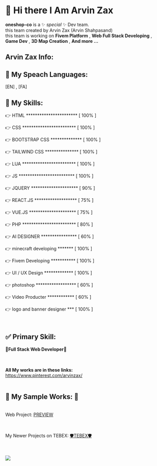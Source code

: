 <h1>👋 Hi there I Am Arvin Zax</h1>

**oneshop-co** is a ✨ _special_ ✨ Dev team.<br>
this team created by Arvin Zax (Arvin Shahpasand)<br>
this team is working on **Fivem Platform** , **Web Full Stack Developing** , **Game Dev** , **3D Map Creation** , **And more ...**

<h2>Arvin Zax Info:</h2>

<h2>📢 My Speach Languages:</h2>
[EN] , [FA]

<h2>💎 My Skills:</h2>
<p>👉 HTML *********************** [ 100% ]</p>
<p>👉 CSS ************************ [ 100% ]</p>
<p>👉 BOOTSTRAP CSS ************** [ 100% ]</p>
<p>👉 TAILWIND CSS *************** [ 100% ]</p>
<p>👉 LUA ************************ [ 100% ]</p>
<p>👉 JS ************************* [ 100% ]</p>
<p>👉 JQUERY ********************* [ 90% ]</p>
<p>👉 REACT.JS ******************* [ 75% ]</p>
<p>👉 VUE.JS ********************* [ 75% ]</p>
<p>👉 PHP ************************ [ 80% ]</p>
<p>👉 AI DESIGNER **************** [ 60% ]</p>
<p>👉 minecraft developing ******* [ 100% ]</p>
<p>👉 Fivem Developing *********** [ 100% ]</p>
<p>👉 UI / UX Design ************* [ 100% ]</p>
<p>👉 photoshop ****************** [ 60% ]</p>
<p>👉 Video Producter ************ [ 60% ]</p>
<p>👉 logo and banner designer *** [ 100% ]</p>
<br>
<h2>✅ Primary Skill:</h2>

**🎈Full Stack Web Developer🎈**

<br><br>
**All My works are in these links:**
<br>https://www.pinterest.com/arvinzax/
<br><br>

<h2>💢 My Sample Works: 💢</h2>
<br>Web Project: <a target="_blank" href="https://www.pinterest.com/arvinzax/_created/">PREVIEW </a>

<br><br>My Newer Projects on TEBEX: <a target="_blank" href="https://oneshop.tebex.io/">🛡TEBEX🛡</a>

<br><br>
<a href="https://visitcount.itsvg.in">
  <img src="https://visitcount.itsvg.in/api?id=oneshop-co&label=Profile%20Views&color=2&icon=0&pretty=false" />
</a>
